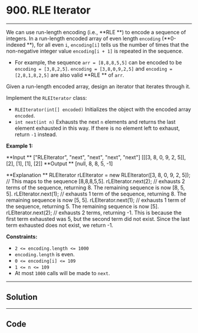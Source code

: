 # 900. RLE Iterator

---

We can use run-length encoding (i.e., **RLE **) to encode a sequence of integers. In a run-length encoded array of even length `encoding` (**0-indexed **), for all even `i`, `encoding[i]` tells us the number of times that the non-negative integer value `encoding[i + 1]` is repeated in the sequence.

  * For example, the sequence `arr = [8,8,8,5,5]` can be encoded to be `encoding = [3,8,2,5]`. `encoding = [3,8,0,9,2,5]` and `encoding = [2,8,1,8,2,5]` are also valid **RLE ** of `arr`.



Given a run-length encoded array, design an iterator that iterates through it.

Implement the `RLEIterator` class:

  * `RLEIterator(int[] encoded)` Initializes the object with the encoded array `encoded`.
  * `int next(int n)` Exhausts the next `n` elements and returns the last element exhausted in this way. If there is no element left to exhaust, return `-1` instead.



 

**Example 1:**


**Input **
["RLEIterator", "next", "next", "next", "next"]
[[[3, 8, 0, 9, 2, 5]], [2], [1], [1], [2]]
**Output **
[null, 8, 8, 5, -1]

**Explanation **
RLEIterator rLEIterator = new RLEIterator([3, 8, 0, 9, 2, 5]); // This maps to the sequence [8,8,8,5,5].
rLEIterator.next(2); // exhausts 2 terms of the sequence, returning 8. The remaining sequence is now [8, 5, 5].
rLEIterator.next(1); // exhausts 1 term of the sequence, returning 8. The remaining sequence is now [5, 5].
rLEIterator.next(1); // exhausts 1 term of the sequence, returning 5. The remaining sequence is now [5].
rLEIterator.next(2); // exhausts 2 terms, returning -1. This is because the first term exhausted was 5,
but the second term did not exist. Since the last term exhausted does not exist, we return -1.


 

**Constraints:**

  * `2 <= encoding.length <= 1000`
  * `encoding.length` is even.
  * `0 <= encoding[i] <= 109`
  * `1 <= n <= 109`
  * At most `1000` calls will be made to `next`.

---

## Solution



---

## Code
```python


```